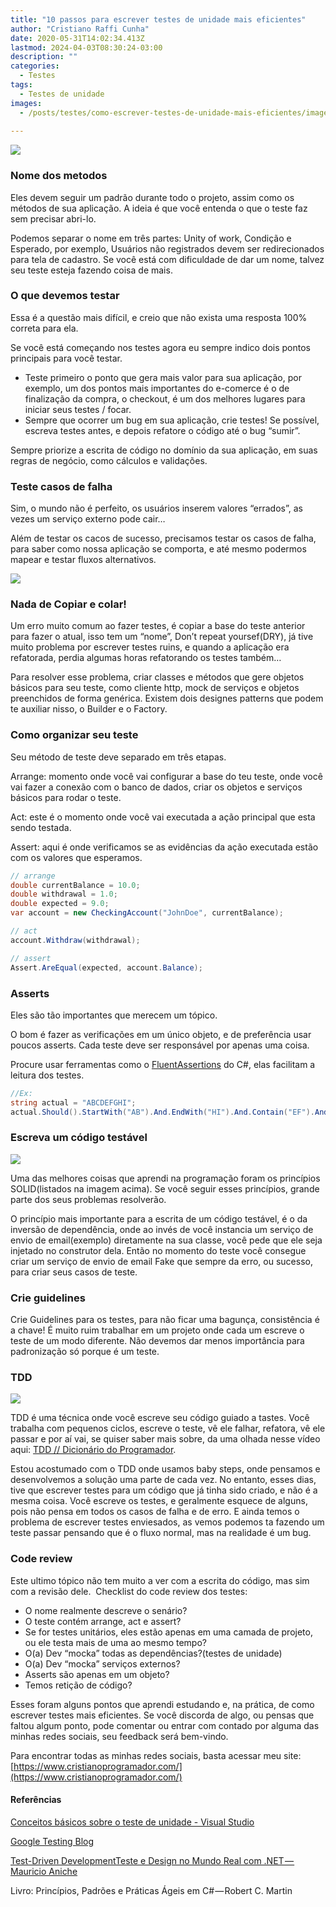 ```yaml
---
title: "10 passos para escrever testes de unidade mais eficientes"
author: "Cristiano Raffi Cunha"
date: 2020-05-31T14:02:34.413Z
lastmod: 2024-04-03T08:30:24-03:00
description: ""
categories:
  - Testes
tags:
  - Testes de unidade
images:
  - /posts/testes/como-escrever-testes-de-unidade-mais-eficientes/images/2020-05-31_10-passos-para-escrever-testes-unitários-mais-eficientes_0.png
  
---
```


![](./images/2020-05-31_10-passos-para-escrever-testes-unitários-mais-eficientes_0.png#center)

### Nome dos metodos

Eles devem seguir um padrão durante todo o projeto, assim como os métodos de sua aplicação. A ideia é que você entenda o que o teste faz sem precisar abri-lo.

Podemos separar o nome em três partes: Unity of work, Condição e Esperado, por exemplo, Usuários não registrados devem ser redirecionados para tela de cadastro. Se você está com dificuldade de dar um nome, talvez seu teste esteja fazendo coisa de mais.

### O que devemos testar

Essa é a questão mais difícil, e creio que não exista uma resposta 100% correta para ela.

Se você está começando nos testes agora eu sempre indico dois pontos principais para você testar.

- Teste primeiro o ponto que gera mais valor para sua aplicação, por exemplo, um dos pontos mais importantes do e-comerce é o de finalização da compra, o checkout, é um dos melhores lugares para iniciar seus testes / focar.
- Sempre que ocorrer um bug em sua aplicação, crie testes!
    Se possível, escreva testes antes, e depois refatore o código até o bug “sumir”.

Sempre priorize a escrita de código no domínio da sua aplicação, em suas regras de negócio, como cálculos e validações.

### Teste casos de falha

Sim, o mundo não é perfeito, os usuários inserem valores “errados”, as vezes um serviço externo pode cair…

Além de testar os cacos de sucesso, precisamos testar os casos de falha, para saber como nossa aplicação se comporta, e até mesmo podermos mapear e testar fluxos alternativos.

![](./images/2020-05-31_10-passos-para-escrever-testes-unitários-mais-eficientes_1.png#center)

### Nada de Copiar e colar!

Um erro muito comum ao fazer testes, é copiar a base do teste anterior para fazer o atual, isso tem um “nome”, Don’t repeat yoursef(DRY), já tive muito problema por escrever testes ruins, e quando a aplicação era refatorada, perdia algumas horas refatorando os testes também…

Para resolver esse problema, criar classes e métodos que gere objetos básicos para seu teste, como cliente http, mock de serviços e objetos preenchidos de forma genérica. Existem dois designes patterns que podem te auxiliar nisso, o Builder e o Factory.

### Como organizar seu teste

Seu método de teste deve separado em três etapas.

Arrange: momento onde você vai configurar a base do teu teste, onde você vai fazer a conexão com o banco de dados, criar os objetos e serviços básicos para rodar o teste.

Act: este é o momento onde você vai executada a ação principal que esta sendo testada.

Assert: aqui é onde verificamos se as evidências da ação executada estão com os valores que esperamos.

```csharp
// arrange     
double currentBalance = 10.0;
double withdrawal = 1.0;
double expected = 9.0;
var account = new CheckingAccount("JohnDoe", currentBalance);

// act
account.Withdraw(withdrawal);

// assert
Assert.AreEqual(expected, account.Balance);
```

### Asserts

Eles são tão importantes que merecem um tópico.

O bom é fazer as verificações em um único objeto, e de preferência usar poucos asserts. Cada teste deve ser responsável por apenas uma coisa.

Procure usar ferramentas como o [FluentAssertions](https://fluentassertions.com/) do C#, elas facilitam a leitura dos testes.

```csharp
//Ex:
string actual = "ABCDEFGHI";
actual.Should().StartWith("AB").And.EndWith("HI").And.Contain("EF").And.HaveLength(9);
```

### Escreva um código testável

![](./images/2020-05-31_10-passos-para-escrever-testes-unitários-mais-eficientes_2.png#center)

Uma das melhores coisas que aprendi na programação foram os princípios SOLID(listados na imagem acima). Se você seguir esses princípios, grande parte dos seus problemas resolverão.

O princípio mais importante para a escrita de um código testável, é o da inversão de dependência, onde ao invés de você instancia um serviço de envio de email(exemplo) diretamente na sua classe, você pede que ele seja injetado no construtor dela. Então no momento do teste você consegue criar um serviço de envio de email Fake que sempre da erro, ou sucesso, para criar seus casos de teste.

### Crie guidelines

Crie Guidelines para os testes, para não ficar uma bagunça, consistência é a chave! É muito ruim trabalhar em um projeto onde cada um escreve o teste de um modo diferente. Não devemos dar menos importância para padronização só porque é um teste.

### TDD

![](./images/2020-05-31_10-passos-para-escrever-testes-unitários-mais-eficientes_3.png#center)

TDD é uma técnica onde você escreve seu código guiado a tastes. Você trabalha com pequenos ciclos, escreve o teste, vê ele falhar, refatora, vê ele passar e por aí vai, se quiser saber mais sobre, da uma olhada nesse vídeo aqui: [TDD // Dicionário do Programador](https://www.youtube.com/watch?v=bLdEypr2e-8).

Estou acostumado com o TDD onde usamos baby steps, onde pensamos e desenvolvemos a solução uma parte de cada vez. No entanto, esses dias, tive que escrever testes para um código que já tinha sido criado, e não é a mesma coisa. Você escreve os testes, e geralmente esquece de alguns, pois não pensa em todos os casos de falha e de erro. E ainda temos o problema de escrever testes enviesados, as vemos podemos ta fazendo um teste passar pensando que é o fluxo normal, mas na realidade é um bug.

### Code review

Este ultimo tópico não tem muito a ver com a escrita do código, mas sim com a revisão dele. 
Checklist do code review dos testes:

- O nome realmente descreve o senário?
- O teste contém arrange, act e assert?
- Se for testes unitários, eles estão apenas em uma camada de projeto, ou ele testa mais de uma ao mesmo tempo?
- O(a) Dev “mocka” todas as dependências?(testes de unidade)
- O(a) Dev “mocka” serviços externos?
- Asserts são apenas em um objeto?
- Temos retição de código?

Esses foram alguns pontos que aprendi estudando e, na prática, de como escrever testes mais eficientes. Se você discorda de algo, ou pensas que faltou algum ponto, pode comentar ou entrar com contado por alguma das minhas redes sociais, seu feedback será bem-vindo.

Para encontrar todas as minhas redes sociais, basta acessar meu site: [https://www.cristianoprogramador.com/](https://www.cristianoprogramador.com/)

#### Referências

[Conceitos básicos sobre o teste de unidade - Visual Studio](https://docs.microsoft.com/pt-br/visualstudio/test/unit-test-basics?view=vs-2019 "https://docs.microsoft.com/pt-br/visualstudio/test/unit-test-basics?view=vs-2019")

[Google Testing Blog](https://testing.googleblog.com/ "https://testing.googleblog.com/")

[Test-Driven DevelopmentTeste e Design no Mundo Real com .NET — Mauricio Aniche](https://www.casadocodigo.com.br/pages/sumario-tdd-dotnet)

Livro: Princípios, Padrões e Práticas Ágeis em C# — Robert C. Martin
